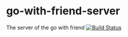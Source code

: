 # go-with-friend-server
The server of the go with friend
[![Build Status](https://travis-ci.org/z619850002/go-with-friend-server.svg?branch=master)](https://travis-ci.org/z619850002/go-with-friend-server)

